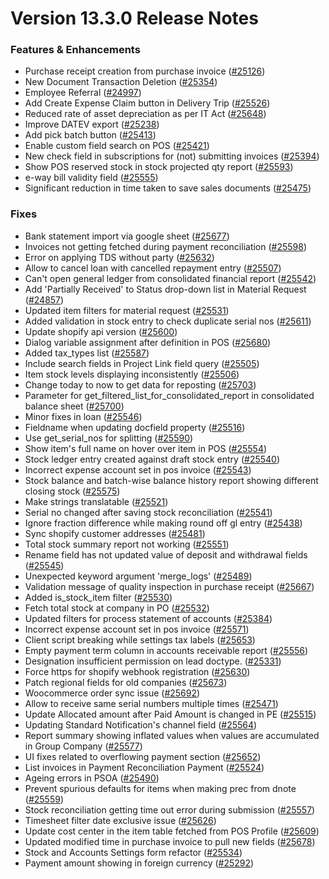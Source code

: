 # Version 13.3.0 Release Notes

### Features & Enhancements

- Purchase receipt creation from purchase invoice ([#25126](https://github.com/dontmanage/dontmanageerp/pull/25126))
- New Document Transaction Deletion ([#25354](https://github.com/dontmanage/dontmanageerp/pull/25354))
- Employee Referral ([#24997](https://github.com/dontmanage/dontmanageerp/pull/24997))
- Add Create Expense Claim button in Delivery Trip ([#25526](https://github.com/dontmanage/dontmanageerp/pull/25526))
- Reduced rate of asset depreciation as per IT Act ([#25648](https://github.com/dontmanage/dontmanageerp/pull/25648))
- Improve DATEV export ([#25238](https://github.com/dontmanage/dontmanageerp/pull/25238))
- Add pick batch button ([#25413](https://github.com/dontmanage/dontmanageerp/pull/25413))
- Enable custom field search on POS ([#25421](https://github.com/dontmanage/dontmanageerp/pull/25421))
- New check field in subscriptions for (not) submitting invoices ([#25394](https://github.com/dontmanage/dontmanageerp/pull/25394))
- Show POS reserved stock in stock projected qty report ([#25593](https://github.com/dontmanage/dontmanageerp/pull/25593))
- e-way bill validity field ([#25555](https://github.com/dontmanage/dontmanageerp/pull/25555))
- Significant reduction in time taken to save sales documents ([#25475](https://github.com/dontmanage/dontmanageerp/pull/25475))

### Fixes

- Bank statement import via google sheet ([#25677](https://github.com/dontmanage/dontmanageerp/pull/25677))
- Invoices not getting fetched during payment reconciliation ([#25598](https://github.com/dontmanage/dontmanageerp/pull/25598))
- Error on applying TDS without party ([#25632](https://github.com/dontmanage/dontmanageerp/pull/25632))
- Allow to cancel loan with cancelled repayment entry ([#25507](https://github.com/dontmanage/dontmanageerp/pull/25507))
- Can't open general ledger from consolidated financial report ([#25542](https://github.com/dontmanage/dontmanageerp/pull/25542))
- Add 'Partially Received' to Status drop-down list in Material Request ([#24857](https://github.com/dontmanage/dontmanageerp/pull/24857))
- Updated item filters for material request ([#25531](https://github.com/dontmanage/dontmanageerp/pull/25531))
- Added validation in stock entry to check duplicate serial nos ([#25611](https://github.com/dontmanage/dontmanageerp/pull/25611))
- Update shopify api version ([#25600](https://github.com/dontmanage/dontmanageerp/pull/25600))
- Dialog variable assignment after definition in POS ([#25680](https://github.com/dontmanage/dontmanageerp/pull/25680))
- Added tax_types list ([#25587](https://github.com/dontmanage/dontmanageerp/pull/25587))
- Include search fields in Project Link field query ([#25505](https://github.com/dontmanage/dontmanageerp/pull/25505))
- Item stock levels displaying inconsistently ([#25506](https://github.com/dontmanage/dontmanageerp/pull/25506))
- Change today to now to get data for reposting ([#25703](https://github.com/dontmanage/dontmanageerp/pull/25703))
- Parameter for get_filtered_list_for_consolidated_report in consolidated balance sheet ([#25700](https://github.com/dontmanage/dontmanageerp/pull/25700))
- Minor fixes in loan ([#25546](https://github.com/dontmanage/dontmanageerp/pull/25546))
- Fieldname when updating docfield property ([#25516](https://github.com/dontmanage/dontmanageerp/pull/25516))
- Use get_serial_nos for splitting ([#25590](https://github.com/dontmanage/dontmanageerp/pull/25590))
- Show item's full name on hover over item in POS ([#25554](https://github.com/dontmanage/dontmanageerp/pull/25554))
- Stock ledger entry created against draft stock entry ([#25540](https://github.com/dontmanage/dontmanageerp/pull/25540))
- Incorrect expense account set in pos invoice ([#25543](https://github.com/dontmanage/dontmanageerp/pull/25543))
- Stock balance and batch-wise balance history report showing different closing stock ([#25575](https://github.com/dontmanage/dontmanageerp/pull/25575))
- Make strings translatable ([#25521](https://github.com/dontmanage/dontmanageerp/pull/25521))
- Serial no changed after saving stock reconciliation ([#25541](https://github.com/dontmanage/dontmanageerp/pull/25541))
- Ignore fraction difference while making round off gl entry ([#25438](https://github.com/dontmanage/dontmanageerp/pull/25438))
- Sync shopify customer addresses ([#25481](https://github.com/dontmanage/dontmanageerp/pull/25481))
- Total stock summary report not working ([#25551](https://github.com/dontmanage/dontmanageerp/pull/25551))
- Rename field has not updated value of deposit and withdrawal fields ([#25545](https://github.com/dontmanage/dontmanageerp/pull/25545))
- Unexpected keyword argument 'merge_logs' ([#25489](https://github.com/dontmanage/dontmanageerp/pull/25489))
- Validation message of quality inspection in purchase receipt ([#25667](https://github.com/dontmanage/dontmanageerp/pull/25667))
- Added is_stock_item filter ([#25530](https://github.com/dontmanage/dontmanageerp/pull/25530))
- Fetch total stock at company in PO ([#25532](https://github.com/dontmanage/dontmanageerp/pull/25532))
- Updated filters for process statement of accounts ([#25384](https://github.com/dontmanage/dontmanageerp/pull/25384))
- Incorrect expense account set in pos invoice ([#25571](https://github.com/dontmanage/dontmanageerp/pull/25571))
- Client script breaking while settings tax labels ([#25653](https://github.com/dontmanage/dontmanageerp/pull/25653))
- Empty payment term column in accounts receivable report ([#25556](https://github.com/dontmanage/dontmanageerp/pull/25556))
- Designation insufficient permission on lead doctype. ([#25331](https://github.com/dontmanage/dontmanageerp/pull/25331))
- Force https for shopify webhook registration ([#25630](https://github.com/dontmanage/dontmanageerp/pull/25630))
- Patch regional fields for old companies ([#25673](https://github.com/dontmanage/dontmanageerp/pull/25673))
- Woocommerce order sync issue ([#25692](https://github.com/dontmanage/dontmanageerp/pull/25692))
- Allow to receive same serial numbers multiple times ([#25471](https://github.com/dontmanage/dontmanageerp/pull/25471))
- Update Allocated amount after Paid Amount is changed in PE ([#25515](https://github.com/dontmanage/dontmanageerp/pull/25515))
- Updating Standard Notification's channel field ([#25564](https://github.com/dontmanage/dontmanageerp/pull/25564))
- Report summary showing inflated values when values are accumulated in Group Company ([#25577](https://github.com/dontmanage/dontmanageerp/pull/25577))
- UI fixes related to overflowing payment section ([#25652](https://github.com/dontmanage/dontmanageerp/pull/25652))
- List invoices in Payment Reconciliation Payment ([#25524](https://github.com/dontmanage/dontmanageerp/pull/25524))
- Ageing errors in PSOA ([#25490](https://github.com/dontmanage/dontmanageerp/pull/25490))
- Prevent spurious defaults for items when making prec from dnote ([#25559](https://github.com/dontmanage/dontmanageerp/pull/25559))
- Stock reconciliation getting time out error during submission ([#25557](https://github.com/dontmanage/dontmanageerp/pull/25557))
- Timesheet filter date exclusive issue ([#25626](https://github.com/dontmanage/dontmanageerp/pull/25626))
- Update cost center in the item table fetched from POS Profile ([#25609](https://github.com/dontmanage/dontmanageerp/pull/25609))
- Updated modified time in purchase invoice to pull new fields ([#25678](https://github.com/dontmanage/dontmanageerp/pull/25678))
- Stock and Accounts Settings form refactor ([#25534](https://github.com/dontmanage/dontmanageerp/pull/25534))
- Payment amount showing in foreign currency ([#25292](https://github.com/dontmanage/dontmanageerp/pull/25292))